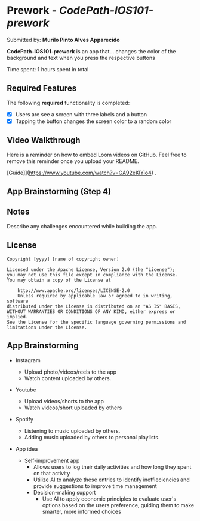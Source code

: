 # Prework - *CodePath-IOS101-prework*

Submitted by: **Murilo Pinto Alves Apparecido**

**CodePath-IOS101-prework** is an app that... changes the color of the background and text when you press the respective buttons 

Time spent: **1** hours spent in total

## Required Features

The following **required** functionality is completed:

- [x] Users are see a screen with three labels and a button
- [x] Tapping the button changes the screen color to a random color
 
## Video Walkthrough

Here is a reminder on how to embed Loom videos on GitHub. Feel free to remove this reminder once you upload your README. 

[Guide]](https://www.youtube.com/watch?v=GA92eKlYio4) .

## App Brainstorming (Step 4)

## Notes

Describe any challenges encountered while building the app.

## License

    Copyright [yyyy] [name of copyright owner]

    Licensed under the Apache License, Version 2.0 (the "License");
    you may not use this file except in compliance with the License.
    You may obtain a copy of the License at

        http://www.apache.org/licenses/LICENSE-2.0
        Unless required by applicable law or agreed to in writing, software
    distributed under the License is distributed on an "AS IS" BASIS,
    WITHOUT WARRANTIES OR CONDITIONS OF ANY KIND, either express or implied.
    See the License for the specific language governing permissions and
    limitations under the License.
    
## App Brainstorming
- Instagram
  - Upload photo/videos/reels to the app
  - Watch content uploaded by others. 
- Youtube
  - Upload videos/shorts to the app
  - Watch videos/short uploaded by others
- Spotify
  - Listening to music uploaded by others. 
  - Adding music uploaded by others to personal playlists.
 
- App idea
  - Self-improvement app
    - Allows users to log their daily activities and how long they spent on that activity
    - Utilize AI to analyze these entries to identify ineffieciencies and provide suggestions to improve time management
    - Decision-making support
      - Use AI to apply economic principles to evaluate user's options based on the users preference, guiding them to make smarter, more informed choices

    
